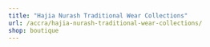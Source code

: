 ```yaml
---
title: "Hajia Nurash Traditional Wear Collections"
url: /accra/hajia-nurash-traditional-wear-collections/
shop: boutique
---
```

